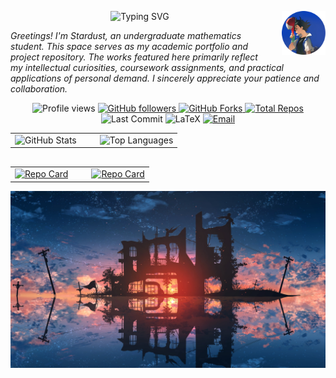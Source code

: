 <p align="center">
  <img
    src="https://readme-typing-svg.herokuapp.com?font=STXingkai&size=35&pause=1000&color=00D9F5&center=true&vCenter=true&width=800&height=70&lines=当你为错过太阳而哭泣的时候%2C你也要再错过群星了。"
    alt="Typing SVG"
  />
  <img src="images/avatar.jpg" width="70" height="70" align="right" style="margin-left: 20px;"/>
</p>

*<i>Greetings! I'm Stardust, an undergraduate mathematics student. This space serves as my academic portfolio and project repository. The works featured here primarily reflect my intellectual curiosities, coursework assignments, and practical applications of personal demand. I sincerely appreciate your patience and collaboration.</i>*

<p align="center">
  <!-- Profile Views -->
  <img src="https://komarev.com/ghpvc/?username=Stardust-math&label=Profile+Views&color=0e75b6&style=flat" alt="Profile views"/>

  <!-- Followers -->
  <a href="https://github.com/Stardust-math?tab=followers">
    <img src="https://img.shields.io/github/followers/Stardust-math?label=Followers&style=social" alt="GitHub followers"/>
  </a>

  <!-- Forks -->
  <a href="https://github.com/Stardust-math/repo/network/members">
  <img src="https://img.shields.io/github/forks/Stardust-math/Stardust-math.github.io?color=brightgreen&style=flat-square&logo=github" alt="GitHub Forks"/>
  </a>

  <!-- Repos -->
  <a href="https://github.com/Stardust-math?tab=repositories">
    <img src="https://img.shields.io/badge/dynamic/json?label=Repos&query=%24.public_repos&url=https://api.github.com/users/Stardust-math&style=flat&color=green" alt="Total Repos"/>
  </a>

  <!-- Last Commit -->
  <img src="https://img.shields.io/github/last-commit/Stardust-math/Stardust-math?style=flat-square&color=blueviolet" alt="Last Commit"/>

  <!-- LaTeX Badge -->
  <img src="https://img.shields.io/badge/LaTeX-008080?style=flat&logo=latex&logoColor=white" alt="LaTeX"/>
  
  <!-- Email -->
  <a href="mailto:stardust.math26@gmail.com">
    <img src="https://img.shields.io/badge/Email-Contact%20Me-D14836?style=flat&logo=gmail&logoColor=white" alt="Email"/>
  </a>
</p>

<div align="center">
  <table style="border-collapse: collapse; border: none; margin-bottom: 30px;">
    <tr>
      <td align="left" style="padding-right: 30px;">
        <img 
          src="https://github-readme-stats.vercel.app/api?username=Stardust-math&show_icons=true&theme=transparent" 
          alt="GitHub Stats" 
          style="height:195px;"
        />
      </td>
      <td align="left">
        <img 
          src="https://github-readme-stats.vercel.app/api/top-langs/?username=Stardust-math&layout=donut&include_all_commits=true" 
          alt="Top Languages" 
          style="height:195px;"
        />
      </td>
    </tr>
  </table>
  
  <table style="border-collapse: collapse; border: none;">
    <tr>
      <td align="left" style="padding-right: 30px;">
        <a href="https://github.com/Stardust-math/Stardust-math.github.io">
          <img 
            src="https://github-readme-stats.vercel.app/api/pin/?username=Stardust-math&repo=Stardust-math.github.io" 
            alt="Repo Card" 
            style="height:120px;"
          />
        </a>
      </td>
      <td align="left">
        <a href="https://github.com/Stardust-math/Reference-Answer">
          <img 
            src="https://github-readme-stats.vercel.app/api/pin/?username=Stardust-math&repo=Reference-Answer" 
            alt="Repo Card" 
            style="height:120px;"
          />
        </a>
      </td>
    </tr>
  </table>
</div>

![cover](images/cover.jpg)
